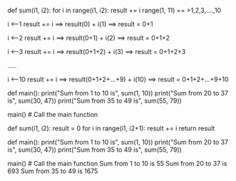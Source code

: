 def sum(i1, i2):
for i in range(i1, i2):
        result += i 
range(1, 11) == >1,2,3,....,10

i <--1
result += i  ==> result(0) + i(1) ==> result = 0+1

i <--2
result += i  ==> result(0+1) + i(2) ==> result = 0+1+2

i <--3
result += i  ==> result(0+1+2) + i(3) ==> result = 0+1+2+3

.....

i <--10
result += i  ==> result(0+1+2+...+9) + i(10) ==> result = 0+1+2+...+9+10

def main():
    print("Sum from 1 to 10 is", sum(1, 10)) 
    print("Sum from 20 to 37 is", sum(30, 47))
    print("Sum from 35 to 49 is", sum(55, 79))

main() # Call the main function

def sum(i1, i2):
    result = 0
    for i in range(i1, i2+1):
        result += i
    return result

def main():
    print("Sum from 1 to 10 is", sum(1, 10)) 
    print("Sum from 20 to 37 is", sum(30, 47))
    print("Sum from 35 to 49 is", sum(55, 79))

main() # Call the main function
Sum from 1 to 10 is 55
Sum from 20 to 37 is 693
Sum from 35 to 49 is 1675

